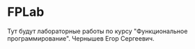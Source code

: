 # FPLab
Тут будут лабораторные работы по курсу "Функциональное программирование".
Чернышев Егор Сергеевич.
